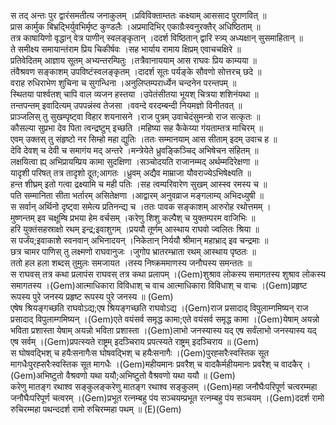 

  
स तद् अन्तः पुर द्वारंसमतीत्य जनाकुलम् ।प्रविविक्ताम्ततः कक्ष्याम् आससाद पुराणवित्  ॥   
प्रास कार्मुक बिभ्रद्भिर्युवभिर्मृष्ट कुण्डलैः ।अप्रमादिभिर् एकाग्रैःस्वनुरक्तैर् अधिष्ठिताम्  ॥   
तत्र काषायिणो वृद्धान् वेत्र पाणीन् स्वलङ्कृतान् ।ददर्श विष्ठितान् द्वारि स्त्र्य् अध्यक्षान् सुसमाहितान्  ॥   
ते समीक्ष्य समायान्तंराम प्रिय चिकीर्षवः ।सह भार्याय रामाय क्षिप्रम् एवाचचक्षिरे  ॥   
प्रतिवेदितम् आज्ञाय सूतम् अभ्यन्तरम्पितुः ।तत्रैवानाययाम् आस राघवः प्रिय काम्यया  ॥   
तंवैश्रवण सङ्काशम् उपविष्टंस्वलङ्कृतम् ।दादर्श सूतः पर्यङ्के सौवणो सोत्तरच् छदे  ॥   
वराह रुधिराभेण शुचिना च सुगन्धिना ।अनुलिप्तम्परार्ध्येन चन्दनेन परन्तपम्  ॥   
स्थितया पार्श्वतश् चापि वाल व्यजन हस्तया ।उपेतंसीतया भूयश् चित्रया शशिनंयथा  ॥   
तन्तपन्तम् इवादित्यम् उपपन्नंस्व तेजसा ।ववन्दे वरदम्बन्दी नियमज्ञो विनीतवत्  ॥   
प्राञ्जलिस् तु सुखम्पृष्ट्वा विहार शयनासने ।राज पुत्रम् उवाचेदंसुमन्त्रो राज सत्कृतः  ॥   
कौसल्या सुप्रभा देव पिता त्वन्द्रष्टुम् इच्छति ।महिष्या सह कैकेय्या गंयताम्तत्र माचिरम्  ॥   
एवम् उक्तस् तु संहृष्टो नर सिम्हो महा द्युतिः ।ततः सम्मानयाम् आस सीताम् इदम् उवाच ह  ॥   
देवि देवश् च देवी च समागंय मद् अन्तरे ।मन्त्रेयेते ध्रुवङ्किञ्चिद् अभिषेचन संहितम्  ॥   
लक्षयित्वा ह्य् अभिप्रायम्प्रिय कामा सुदक्षिणा ।सञ्चोदयति राजानम्मद् अर्थम्मदिरेक्षणा  ॥   
यादृशी परिषत् तत्र तादृशो दूत;आगतः ।ध्रुवम् अद्यैव माम्राजा यौवराज्येऽभिषेक्ष्यति  ॥   
हन्त शीघ्रम् इतो गत्वा द्रक्ष्यामि च मही पतिः ।सह त्वम्परिवारेण सुखम् आस्स्व रमस्य च  ॥   
पति सम्मानिता सीता भर्तारम् असितेक्षणा ।आद्वारम् अनुवव्राज मङ्गलाम्य् अभिदध्युषी  ॥   
स सर्वान् अर्थिनो दृष्ट्वा समेत्य प्रतिनन्द्य च ।ततः पावक सङ्काशम् आरुरोह रथोत्तमम् ।  
मुष्णन्तम् इव चक्षूम्षि प्रभया हेम वर्चसम् ।करेणु शिशु कल्पैश् च युक्तम्परम वाजिभिः  ॥   
हरि युक्तंसहस्राक्षो रथम् इन्द्र;इवाशुगम् ।प्रययौ तूर्णम् आस्थाय राघवो ज्वलितः श्रिया  ॥   
स पर्जंय;इवाकाशे स्वनवान् अभिनादयन् ।निकेतान् निर्ययौ श्रीमान् महाभ्राद् इव चन्द्रमाः  ॥   
छत्र चामर पाणिस् तु लक्ष्मणो राघवानुजः ।जुगोप भ्रातरम्भ्राता रथम् आस्थाय पृष्ठतः  ॥   
ततो हल हला शब्दस् तुमुलः समजायत ।तस्य निष्क्रममाणस्य जनौघस्य समन्ततः  ॥   
स राघवस् तत्र कथा प्रलापंस राघवस् तत्र कथा प्रलापम् ।(Gem)शुश्राव लोकस्य समागतस्य शुश्राव लोकस्य समागतस्य ।(Gem)आत्माधिकारा विविधाश् च वाच आत्माधिकारा विविधाश् च वाचः ।(Gem)प्रहृष्ट रूपस्य पुरे जनस्य प्रहृष्ट रूपस्य पुरे जनस्य  ॥ (Gem)  
एषेष श्रियङ्गच्छति राघवोऽद्य;एष श्रियङ्गच्छति राघवोऽद्य ।(Gem)राज प्रसादाद् विपुलाम्गमिष्यन् राज प्रसादाद् विपुलाम्गमिष्यन् ।(Gem)एते वयंसर्व समृद्ध कामा;एते वयंसर्व समृद्ध कामा ।(Gem)येषाम् अयन्नो भविता प्रशास्ता येषाम् अयन्नो भविता प्रशास्ता ।(Gem)लाभो जनस्यास्य यद् एष सर्वंलाभो जनस्यास्य यद् एष सर्वम् ।(Gem)प्रपत्स्यते राष्ट्रम् इदञ्चिराय प्रपत्स्यते राष्ट्रम् इदञ्चिराय  ॥ (Gem)  
स घोषवद्भिश् च हयैःसनागैःस घोषवद्भिश् च हयैःसनागैः ।(Gem)पुरह्सरैःस्वस्तिक सूत मागधैःपुरह्सरैःस्वस्तिक सूत मागधैः ।(Gem)महीयमानः प्रवरैश् च वादकैर्महीयमानः प्रवरैश् च वादकैर् ।(Gem)अभिष्टुतो वैश्रवणो यथा ययौ;अभिष्टुतो वैश्रवणो यथा ययौ  ॥ (Gem)  
करेणु मातङ्ग रथाश्व सङ्कुलङ्करेणु मातङ्ग रथाश्व सङ्कुलम् ।(Gem)महा जनौघैःपरिपूर्ण चत्वरम्महा जनौघैःपरिपूर्ण चत्वरम् ।(Gem)प्रभूत रत्नम्बहु पंय सञ्चयम्प्रभूत रत्नम्बहु पंय सञ्चयम् ।(Gem)ददर्श रामो रुचिरम्महा पथन्ददर्श रामो रुचिरम्महा पथम्  ॥ (E)(Gem)  
